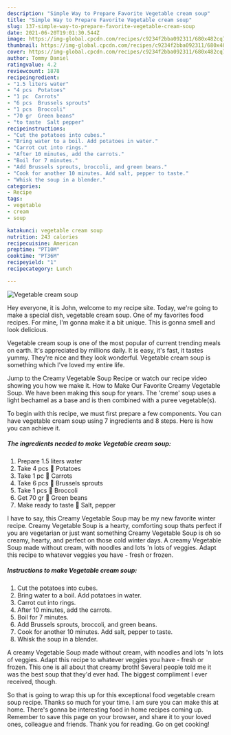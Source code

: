 ```yaml
---
description: "Simple Way to Prepare Favorite Vegetable cream soup"
title: "Simple Way to Prepare Favorite Vegetable cream soup"
slug: 137-simple-way-to-prepare-favorite-vegetable-cream-soup
date: 2021-06-20T19:01:30.544Z
image: https://img-global.cpcdn.com/recipes/c9234f2bba092311/680x482cq70/vegetable-cream-soup-recipe-main-photo.jpg
thumbnail: https://img-global.cpcdn.com/recipes/c9234f2bba092311/680x482cq70/vegetable-cream-soup-recipe-main-photo.jpg
cover: https://img-global.cpcdn.com/recipes/c9234f2bba092311/680x482cq70/vegetable-cream-soup-recipe-main-photo.jpg
author: Tommy Daniel
ratingvalue: 4.2
reviewcount: 1878
recipeingredient:
- "1.5 liters water"
- "4 pcs  Potatoes"
- "1 pc  Carrots"
- "6 pcs  Brussels sprouts"
- "1 pcs  Broccoli"
- "70 gr  Green beans"
- "to taste  Salt pepper"
recipeinstructions:
- "Cut the potatoes into cubes."
- "Bring water to a boil. Add potatoes in water."
- "Carrot cut into rings."
- "After 10 minutes, add the carrots."
- "Boil for 7 minutes."
- "Add Brussels sprouts, broccoli, and green beans."
- "Cook for another 10 minutes. Add salt, pepper to taste."
- "Whisk the soup in a blender."
categories:
- Recipe
tags:
- vegetable
- cream
- soup

katakunci: vegetable cream soup 
nutrition: 243 calories
recipecuisine: American
preptime: "PT10M"
cooktime: "PT36M"
recipeyield: "1"
recipecategory: Lunch

---
```



![Vegetable cream soup](https://img-global.cpcdn.com/recipes/c9234f2bba092311/680x482cq70/vegetable-cream-soup-recipe-main-photo.jpg)

Hey everyone, it is John, welcome to my recipe site. Today, we're going to make a special dish, vegetable cream soup. One of my favorites food recipes. For mine, I'm gonna make it a bit unique. This is gonna smell and look delicious.

Vegetable cream soup is one of the most popular of current trending meals on earth. It's appreciated by millions daily. It is easy, it's fast, it tastes yummy. They're nice and they look wonderful. Vegetable cream soup is something which I've loved my entire life.

Jump to the Creamy Vegetable Soup Recipe or watch our recipe video showing you how we make it. How to Make Our Favorite Creamy Vegetable Soup. We have been making this soup for years. The &#39;creme&#39; soup uses a light bechamel as a base and is then combined with a puree vegetable(s).


To begin with this recipe, we must first prepare a few components. You can have vegetable cream soup using 7 ingredients and 8 steps. Here is how you can achieve it.

<!--inarticleads1-->

##### The ingredients needed to make Vegetable cream soup:

1. Prepare 1.5 liters water
1. Take 4 pcs 🥦 Potatoes
1. Take 1 pc 🥦 Carrots
1. Take 6 pcs 🥦 Brussels sprouts
1. Take 1 pcs 🥦 Broccoli
1. Get 70 gr 🥦 Green beans
1. Make ready to taste 🥦 Salt, pepper


I have to say, this Creamy Vegetable Soup may be my new favorite winter recipe. Creamy Vegetable Soup is a hearty, comforting soup thats perfect if you are vegetarian or just want something Creamy Vegetable Soup is oh so creamy, hearty, and perfect on those cold winter days. A creamy Vegetable Soup made without cream, with noodles and lots &#39;n lots of veggies. Adapt this recipe to whatever veggies you have - fresh or frozen. 

<!--inarticleads2-->

##### Instructions to make Vegetable cream soup:

1. Cut the potatoes into cubes.
1. Bring water to a boil. Add potatoes in water.
1. Carrot cut into rings.
1. After 10 minutes, add the carrots.
1. Boil for 7 minutes.
1. Add Brussels sprouts, broccoli, and green beans.
1. Cook for another 10 minutes. Add salt, pepper to taste.
1. Whisk the soup in a blender.


A creamy Vegetable Soup made without cream, with noodles and lots &#39;n lots of veggies. Adapt this recipe to whatever veggies you have - fresh or frozen. This one is all about that creamy broth! Several people told me it was the best soup that they&#39;d ever had. The biggest compliment I ever received, though. 

So that is going to wrap this up for this exceptional food vegetable cream soup recipe. Thanks so much for your time. I am sure you can make this at home. There's gonna be interesting food in home recipes coming up. Remember to save this page on your browser, and share it to your loved ones, colleague and friends. Thank you for reading. Go on get cooking!
